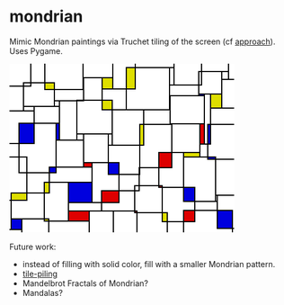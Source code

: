 # mondrian
Mimic Mondrian paintings via Truchet tiling of the screen (cf [approach](http://www.algorithmic-worlds.net/blog/blog.php?Post=20110201)). 
Uses Pygame.

![screenshot](mondrian_screenshot_20180109214813.png)

Future work:
- instead of filling with solid color, fill with a smaller Mondrian pattern.
- [tile-piling](http://www.algorithmic-worlds.net/blog/blog.php?Post=20110201)
- Mandelbrot Fractals of Mondrian?
- Mandalas?
